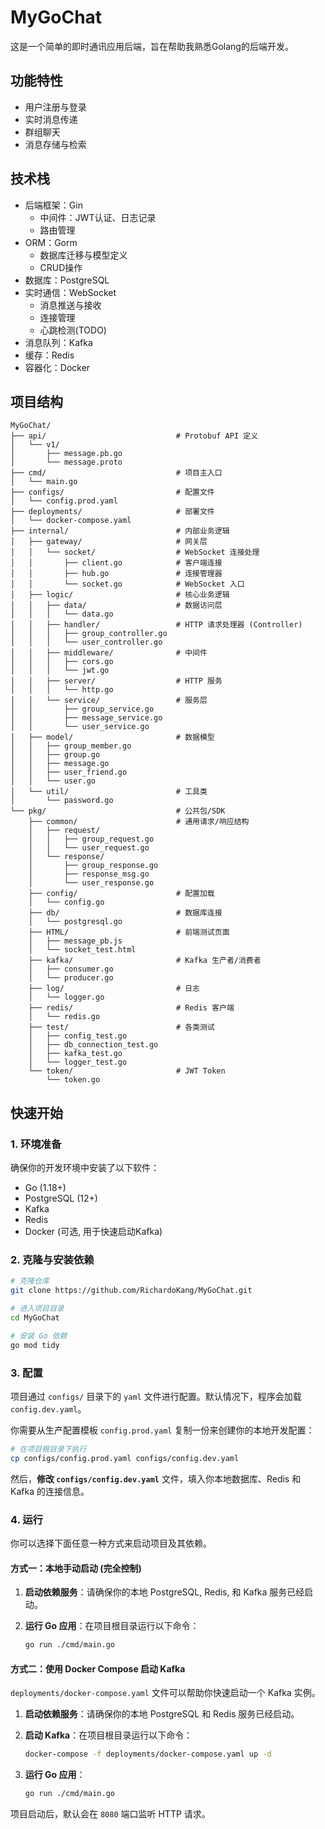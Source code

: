 # MyGoChat

这是一个简单的即时通讯应用后端，旨在帮助我熟悉Golang的后端开发。

## 功能特性
- 用户注册与登录
- 实时消息传递
- 群组聊天
- 消息存储与检索

## 技术栈
- 后端框架：Gin
  - 中间件：JWT认证、日志记录
  - 路由管理
- ORM：Gorm
  - 数据库迁移与模型定义
  - CRUD操作
- 数据库：PostgreSQL
- 实时通信：WebSocket
    - 消息推送与接收
    - 连接管理
    - 心跳检测(TODO)
- 消息队列：Kafka
- 缓存：Redis
- 容器化：Docker

## 项目结构
```
MyGoChat/
├── api/                             # Protobuf API 定义
│   └── v1/
│       ├── message.pb.go
│       └── message.proto
├── cmd/                             # 项目主入口
│   └── main.go
├── configs/                         # 配置文件
│   └── config.prod.yaml
├── deployments/                     # 部署文件
│   └── docker-compose.yaml
├── internal/                        # 内部业务逻辑
│   ├── gateway/                     # 网关层
│   │   └── socket/                  # WebSocket 连接处理
│   │       ├── client.go            # 客户端连接
│   │       ├── hub.go               # 连接管理器
│   │       └── socket.go            # WebSocket 入口
│   ├── logic/                       # 核心业务逻辑
│   │   ├── data/                    # 数据访问层
│   │   │   └── data.go
│   │   ├── handler/                 # HTTP 请求处理器 (Controller)
│   │   │   ├── group_controller.go
│   │   │   └── user_controller.go
│   │   ├── middleware/              # 中间件
│   │   │   ├── cors.go
│   │   │   └── jwt.go
│   │   ├── server/                  # HTTP 服务
│   │   │   └── http.go
│   │   └── service/                 # 服务层
│   │       ├── group_service.go
│   │       ├── message_service.go
│   │       └── user_service.go
│   ├── model/                       # 数据模型
│   │   ├── group_member.go
│   │   ├── group.go
│   │   ├── message.go
│   │   ├── user_friend.go
│   │   └── user.go
│   └── util/                        # 工具类
│       └── password.go
└── pkg/                             # 公共包/SDK
    ├── common/                      # 通用请求/响应结构
    │   ├── request/
    │   │   ├── group_request.go
    │   │   └── user_request.go
    │   └── response/
    │       ├── group_response.go
    │       ├── response_msg.go
    │       └── user_response.go
    ├── config/                      # 配置加载
    │   └── config.go
    ├── db/                          # 数据库连接
    │   └── postgresql.go
    ├── HTML/                        # 前端测试页面
    │   ├── message_pb.js
    │   └── socket_test.html
    ├── kafka/                       # Kafka 生产者/消费者
    │   ├── consumer.go
    │   └── producer.go
    ├── log/                         # 日志
    │   └── logger.go
    ├── redis/                       # Redis 客户端
    │   └── redis.go
    ├── test/                        # 各类测试
    │   ├── config_test.go
    │   ├── db_connection_test.go
    │   ├── kafka_test.go
    │   └── logger_test.go
    └── token/                       # JWT Token
        └── token.go
```

## 快速开始

### 1. 环境准备

确保你的开发环境中安装了以下软件：

- Go (1.18+)
- PostgreSQL (12+)
- Kafka
- Redis
- Docker (可选, 用于快速启动Kafka)

### 2. 克隆与安装依赖

```bash
# 克隆仓库
git clone https://github.com/RichardoKang/MyGoChat.git

# 进入项目目录
cd MyGoChat

# 安装 Go 依赖
go mod tidy
```

### 3. 配置

项目通过 `configs/` 目录下的 `yaml` 文件进行配置。默认情况下，程序会加载 `config.dev.yaml`。 

你需要从生产配置模板 `config.prod.yaml` 复制一份来创建你的本地开发配置：

```bash
# 在项目根目录下执行
cp configs/config.prod.yaml configs/config.dev.yaml
```

然后，**修改 `configs/config.dev.yaml`** 文件，填入你本地数据库、Redis 和 Kafka 的连接信息。

### 4. 运行

你可以选择下面任意一种方式来启动项目及其依赖。

#### 方式一：本地手动启动 (完全控制)

1.  **启动依赖服务**：请确保你的本地 PostgreSQL, Redis, 和 Kafka 服务已经启动。

2.  **运行 Go 应用**：在项目根目录运行以下命令：
    ```bash
    go run ./cmd/main.go
    ```

#### 方式二：使用 Docker Compose 启动 Kafka

`deployments/docker-compose.yaml` 文件可以帮助你快速启动一个 Kafka 实例。

1.  **启动依赖服务**：请确保你的本地 PostgreSQL 和 Redis 服务已经启动。

2.  **启动 Kafka**：在项目根目录运行以下命令：
    ```bash
    docker-compose -f deployments/docker-compose.yaml up -d
    ```

3.  **运行 Go 应用**：
    ```bash
    go run ./cmd/main.go
    ```

项目启动后，默认会在 `8080` 端口监听 HTTP 请求。
